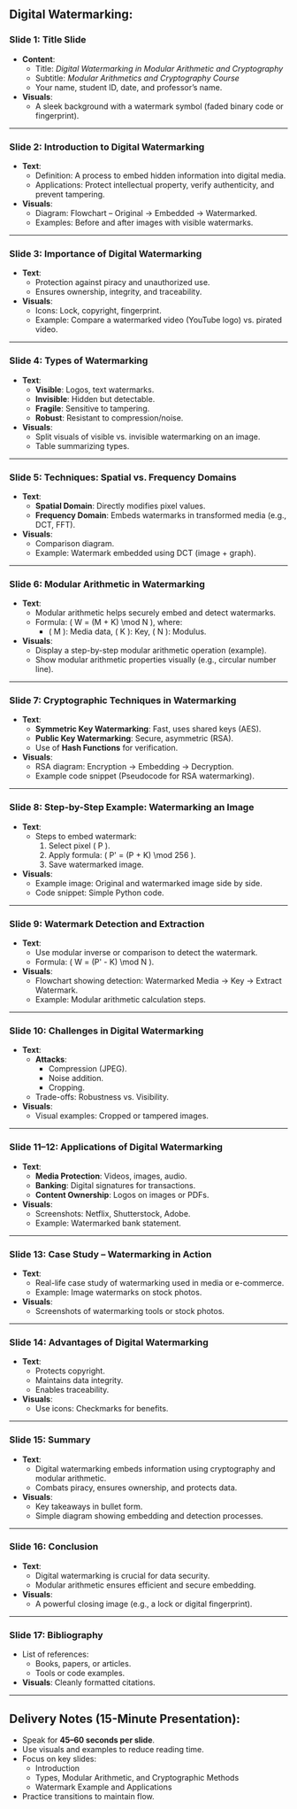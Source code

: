 ## **Digital Watermarking**:

### **Slide 1: Title Slide**
- **Content**:
  - Title: *Digital Watermarking in Modular Arithmetic and Cryptography*  
  - Subtitle: *Modular Arithmetics and Cryptography Course*  
  - Your name, student ID, date, and professor’s name.  
- **Visuals**:  
  - A sleek background with a watermark symbol (faded binary code or fingerprint).

---

### **Slide 2: Introduction to Digital Watermarking**
- **Text**:  
  - Definition: A process to embed hidden information into digital media.  
  - Applications: Protect intellectual property, verify authenticity, and prevent tampering.  
- **Visuals**:  
  - Diagram: Flowchart – Original → Embedded → Watermarked.  
  - Examples: Before and after images with visible watermarks.

---

### **Slide 3: Importance of Digital Watermarking**
- **Text**:
  - Protection against piracy and unauthorized use.  
  - Ensures ownership, integrity, and traceability.  
- **Visuals**:
  - Icons: Lock, copyright, fingerprint.  
  - Example: Compare a watermarked video (YouTube logo) vs. pirated video.

---

### **Slide 4: Types of Watermarking**
- **Text**:  
  - **Visible**: Logos, text watermarks.  
  - **Invisible**: Hidden but detectable.  
  - **Fragile**: Sensitive to tampering.  
  - **Robust**: Resistant to compression/noise.  
- **Visuals**:  
  - Split visuals of visible vs. invisible watermarking on an image.  
  - Table summarizing types.

---

### **Slide 5: Techniques: Spatial vs. Frequency Domains**
- **Text**:  
  - **Spatial Domain**: Directly modifies pixel values.  
  - **Frequency Domain**: Embeds watermarks in transformed media (e.g., DCT, FFT).  
- **Visuals**:  
  - Comparison diagram.  
  - Example: Watermark embedded using DCT (image + graph).  

---

### **Slide 6: Modular Arithmetic in Watermarking**
- **Text**:
  - Modular arithmetic helps securely embed and detect watermarks.  
  - Formula: \( W = (M + K) \mod N \), where:  
    - \( M \): Media data, \( K \): Key, \( N \): Modulus.  
- **Visuals**:
  - Display a step-by-step modular arithmetic operation (example).  
  - Show modular arithmetic properties visually (e.g., circular number line).

---

### **Slide 7: Cryptographic Techniques in Watermarking**
- **Text**:  
  - **Symmetric Key Watermarking**: Fast, uses shared keys (AES).  
  - **Public Key Watermarking**: Secure, asymmetric (RSA).  
  - Use of **Hash Functions** for verification.  
- **Visuals**:  
  - RSA diagram: Encryption → Embedding → Decryption.  
  - Example code snippet (Pseudocode for RSA watermarking).

---

### **Slide 8: Step-by-Step Example: Watermarking an Image**
- **Text**:  
  - Steps to embed watermark:  
    1. Select pixel \( P \).  
    2. Apply formula: \( P' = (P + K) \mod 256 \).  
    3. Save watermarked image.  
- **Visuals**:  
  - Example image: Original and watermarked image side by side.  
  - Code snippet: Simple Python code.  

---

### **Slide 9: Watermark Detection and Extraction**
- **Text**:  
  - Use modular inverse or comparison to detect the watermark.  
  - Formula: \( W = (P' - K) \mod N \).  
- **Visuals**:  
  - Flowchart showing detection: Watermarked Media → Key → Extract Watermark.  
  - Example: Modular arithmetic calculation steps.

---

### **Slide 10: Challenges in Digital Watermarking**
- **Text**:  
  - **Attacks**:  
    - Compression (JPEG).  
    - Noise addition.  
    - Cropping.  
  - Trade-offs: Robustness vs. Visibility.  
- **Visuals**:  
  - Visual examples: Cropped or tampered images.  

---

### **Slide 11–12: Applications of Digital Watermarking**
- **Text**:  
  - **Media Protection**: Videos, images, audio.  
  - **Banking**: Digital signatures for transactions.  
  - **Content Ownership**: Logos on images or PDFs.  
- **Visuals**:  
  - Screenshots: Netflix, Shutterstock, Adobe.  
  - Example: Watermarked bank statement.

---

### **Slide 13: Case Study – Watermarking in Action**
- **Text**:  
  - Real-life case study of watermarking used in media or e-commerce.  
  - Example: Image watermarks on stock photos.  
- **Visuals**:  
  - Screenshots of watermarking tools or stock photos.  

---

### **Slide 14: Advantages of Digital Watermarking**
- **Text**:
  - Protects copyright.  
  - Maintains data integrity.  
  - Enables traceability.  
- **Visuals**:  
  - Use icons: Checkmarks for benefits.

---

### **Slide 15: Summary**
- **Text**:  
  - Digital watermarking embeds information using cryptography and modular arithmetic.  
  - Combats piracy, ensures ownership, and protects data.  
- **Visuals**:  
  - Key takeaways in bullet form.  
  - Simple diagram showing embedding and detection processes.

---

### **Slide 16: Conclusion**
- **Text**:  
  - Digital watermarking is crucial for data security.  
  - Modular arithmetic ensures efficient and secure embedding.  
- **Visuals**:  
  - A powerful closing image (e.g., a lock or digital fingerprint).  

---

### **Slide 17: Bibliography**
- List of references:  
  - Books, papers, or articles.  
  - Tools or code examples.  
- **Visuals**: Cleanly formatted citations.

---

## **Delivery Notes (15-Minute Presentation)**:
- Speak for **45–60 seconds per slide**.  
- Use visuals and examples to reduce reading time.  
- Focus on key slides:  
  - Introduction  
  - Types, Modular Arithmetic, and Cryptographic Methods  
  - Watermark Example and Applications  
- Practice transitions to maintain flow.